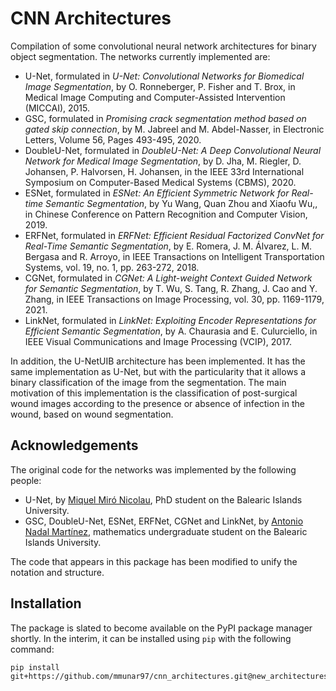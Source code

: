 # CNN Architectures

Compilation of some convolutional neural network architectures for binary object segmentation. The networks currently implemented are:
- U-Net, formulated in *U-Net: Convolutional Networks for Biomedical Image Segmentation*, by O. Ronneberger, P. Fisher and T. Brox, in Medical Image Computing and Computer-Assisted Intervention (MICCAI), 2015.
- GSC, formulated in *Promising crack segmentation method based on gated skip connection*, by M. Jabreel and M. Abdel-Nasser, in Electronic Letters, Volume 56, Pages 493-495, 2020.
- DoubleU-Net, formulated in *DoubleU-Net: A Deep Convolutional Neural Network for Medical Image Segmentation*, by D. Jha, M. Riegler, D. Johansen, P. Halvorsen, H. Johansen, in the IEEE 33rd International Symposium on Computer-Based Medical Systems (CBMS), 2020.
- ESNet, formulated in *ESNet: An Efficient Symmetric Network for Real-time Semantic Segmentation*, by Yu Wang, Quan Zhou and Xiaofu Wu,, in Chinese Conference on Pattern Recognition and Computer Vision, 2019.
- ERFNet, formulated in *ERFNet: Efficient Residual Factorized ConvNet for Real-Time Semantic Segmentation*, by E. Romera, J. M. Álvarez, L. M. Bergasa and R. Arroyo, in IEEE Transactions on Intelligent Transportation Systems, vol. 19, no. 1, pp. 263-272, 2018.
- CGNet, formulated in *CGNet: A Light-weight Context Guided Network for Semantic Segmentation*, by T. Wu, S. Tang, R. Zhang, J. Cao and Y. Zhang, in IEEE Transactions on Image Processing, vol. 30, pp. 1169-1179, 2021.
- LinkNet, formulated in *LinkNet: Exploiting Encoder Representations for
Efficient Semantic Segmentation*, by A. Chaurasia and E. Culurciello, in IEEE Visual Communications and Image Processing (VCIP), 2017.

In addition, the U-NetUIB architecture has been implemented. It has the same implementation as U-Net, but with the particularity that it allows a binary classification of the image from the segmentation. The main motivation of this implementation is the classification of post-surgical wound images according to the presence or absence of infection in the wound, based on wound segmentation.

## Acknowledgements

The original code for the networks was implemented by the following people:
- U-Net, by [Miquel Miró Nicolau](https://github.com/miquelmn), PhD student on the Balearic Islands University.
- GSC, DoubleU-Net, ESNet, ERFNet, CGNet and LinkNet, by [Antonio Nadal Martínez](https://github.com/nmantonio), mathematics undergraduate student on the Balearic Islands University.

The code that appears in this package has been modified to unify the notation and structure.

## Installation

The package is slated to become available on the PyPI package manager shortly. In the interim, it can be installed using `pip` with the following command:

```
pip install git+https://github.com/mmunar97/cnn_architectures.git@new_architectures
```
